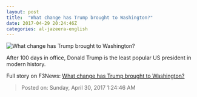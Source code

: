 ```yaml
---
layout: post
title:  "What change has Trump brought to Washington?"
date: 2017-04-29 20:24:46Z
categories: al-jazeera-english
---
```


![What change has Trump brought to Washington?](http://www.aljazeera.com/mritems/Images/2017/4/29/cc5becc4e51f49d19b5ec2af1b5d70df_18.jpg)

After 100 days in office, Donald Trump is the least popular US president in modern history.


Full story on F3News: [What change has Trump brought to Washington?](http://www.f3nws.com/n/uBBYdE)

> Posted on: Sunday, April 30, 2017 1:24:46 AM
